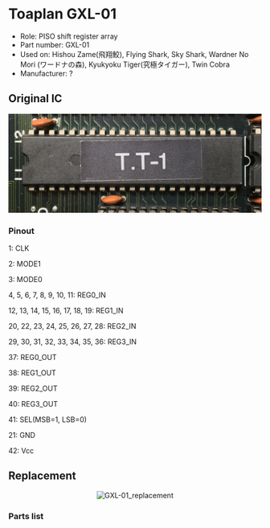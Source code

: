 # Toaplan GXL-01
* Role: PISO shift register array
* Part number: GXL-01
* Used on: Hishou Zame(飛翔鮫), Flying Shark, Sky Shark, Wardner No Mori (ワードナの森), Kyukyoku Tiger(究極タイガー), Twin Cobra
* Manufacturer: ?


## Original IC
<p align=center><img alt="GXL-01_front" src="./GXL-01_front.jpg" height="auto" width="640"></p>

### Pinout
1: CLK

2: MODE1

3: MODE0

4, 5, 6, 7, 8, 9, 10, 11: REG0_IN

12, 13, 14, 15, 16, 17, 18, 19: REG1_IN

20, 22, 23, 24, 25, 26, 27, 28: REG2_IN

29, 30, 31, 32, 33, 34, 35, 36: REG3_IN

37: REG0_OUT

38: REG1_OUT

39: REG2_OUT

40: REG3_OUT

41: SEL(MSB=1, LSB=0)

21: GND

42: Vcc


## Replacement
<p align=center><img alt="GXL-01_replacement" src="./GXL-01_replacement.jpg" height="auto" width="640"></p>

### Parts list